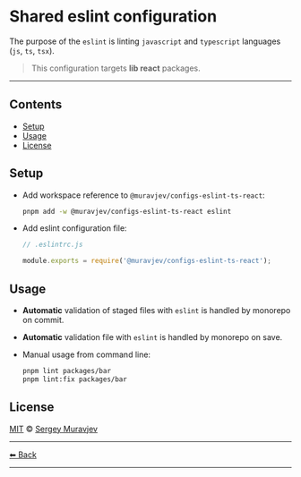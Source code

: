 # Shared eslint configuration

The purpose of the `eslint` is linting `javascript` and `typescript` languages (`js`, `ts`, `tsx`).

> This configuration targets **lib react** packages.

---

## Contents

- [Setup](#setup)
- [Usage](#usage)
- [License](#license)

## Setup

- Add workspace reference to `@muravjev/configs-eslint-ts-react`:

  ```sh
  pnpm add -w @muravjev/configs-eslint-ts-react eslint
  ```

- Add eslint configuration file:

  ```js
  // .eslintrc.js

  module.exports = require('@muravjev/configs-eslint-ts-react');
  ```

## Usage

- **Automatic** validation of staged files with `eslint` is handled by monorepo on commit.
- **Automatic** validation file with `eslint` is handled by monorepo on save.
- Manual usage from command line:

  ```sh
  pnpm lint packages/bar
  pnpm lint:fix packages/bar
  ```

## License

[MIT](LICENSE) © [Sergey Muravjev](https://github.com/muravjev)

---

[⬅ Back](../../README.md)

---
